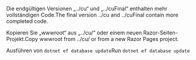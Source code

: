 <span data-ttu-id="8f5e6-101">Die endgültigen Versionen „../cu“ und „../cuFinal“ enthalten mehr vollständigen Code.</span><span class="sxs-lookup"><span data-stu-id="8f5e6-101">The final version ../cu and ../cuFinal contain more completed code.</span></span>

<span data-ttu-id="8f5e6-102">Kopieren Sie „wwwroot“ aus „../cu/“ oder einem neuen Razor-Seiten-Projekt.</span><span class="sxs-lookup"><span data-stu-id="8f5e6-102">Copy wwwroot from ../cu/ or from a new Razor Pages project.</span></span>

<span data-ttu-id="8f5e6-103">Ausführen von `dotnet ef database update`</span><span class="sxs-lookup"><span data-stu-id="8f5e6-103">Run `dotnet ef database update`</span></span>
